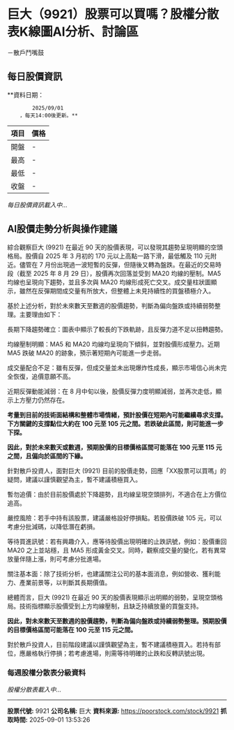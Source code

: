 # 巨大（9921）股票可以買嗎？股權分散表K線圖AI分析、討論區
－散戶鬥嘴鼓

## 每日股價資訊

**資料日期：
        
            2025/09/01
        ，每天14:00後更新。**

| 項目 | 價格 |
|------|------|
| 開盤 | - |
| 最高 | - |
| 最低 | - |
| 收盤 | - |

*每日股價資訊載入中...*

## AI股價走勢分析與操作建議

綜合觀察巨大 (9921) 在最近 90 天的股價表現，可以發現其趨勢呈現明顯的空頭格局。股價自 2025 年 3 月初的 170 元以上高點一路下滑，最低觸及 110 元附近。儘管在 7 月份出現過一波短暫的反彈，但隨後又轉為盤跌。在最近的交易時段（截至 2025 年 8 月 29 日），股價再次回落並受到 MA20 均線的壓制。MA5 均線也呈現向下趨勢，並且多次與 MA20 均線形成死亡交叉。成交量柱狀圖顯示，雖然在反彈期間成交量有所放大，但整體上未見持續性的買盤積極介入。

基於上述分析，對於未來數天至數週的股價趨勢，判斷為偏向盤跌或持續弱勢整理。主要理由如下：

長期下降趨勢確立：圖表中顯示了較長的下跌軌跡，且反彈力道不足以扭轉趨勢。

均線壓制明顯：MA5 和 MA20 均線均呈現向下傾斜，並對股價形成壓力。近期 MA5 跌破 MA20 的跡象，預示著短期內可能進一步走弱。

成交量配合不足：雖有反彈，但成交量並未出現爆炸性成長，顯示市場信心尚未完全恢復，追價意願不高。

近期反彈動能減弱：在 8 月中旬以後，股價反彈力度明顯減弱，並再次走低，顯示上方壓力仍然存在。

**考量到目前的技術面結構和整體市場情緒，預計股價在短期內可能繼續尋求支撐。下方關鍵的支撐點位大約在 100 元至 105 元之間。若跌破此區間，則可能進一步下探。**

**因此，對於未來數天或數週，預期股價的目標價格區間可能落在 100 元至 115 元之間，且偏向於區間的下緣。**

針對散戶投資人，面對巨大 (9921) 目前的股價走勢，回應「XX股票可以買嗎」的疑問，建議以謹慎觀望為主，暫不建議積極買入。

暫勿追價：由於目前股價處於下降趨勢，且均線呈現空頭排列，不適合在上方價位追高。

嚴控風險：若手中持有該股票，建議嚴格設好停損點。若股價跌破 105 元，可以考慮分批減碼，以降低潛在虧損。

等待買進訊號：若有興趣介入，應等待股價出現明確的止跌訊號，例如：股價重回 MA20 之上並站穩，且 MA5 形成黃金交叉。同時，觀察成交量的變化，若有異常放量伴隨上漲，則可考慮分批進場。

關注基本面：除了技術分析，也建議關注公司的基本面消息，例如營收、獲利能力、產業前景等，以判斷其長期價值。

總體而言，巨大 (9921) 在最近 90 天的股價表現顯示出明顯的弱勢，呈現空頭格局。技術指標顯示股價受到上方均線壓制，且缺乏持續放量的買盤支持。

**因此，對未來數天至數週的股價趨勢，判斷為偏向盤跌或持續弱勢整理。預期股價的目標價格區間可能落在 100 元至 115 元之間。**

對於散戶投資人，目前階段建議以謹慎觀望為主，暫不建議積極買入。若持有部位，應嚴格執行停損；若考慮進場，則需等待明確的止跌和反轉訊號出現。

### 每週股權分散表分級資料

*股權分散表載入中...*

---

**股票代號:** 9921
**公司名稱:** 巨大
**資料來源:** https://poorstock.com/stock/9921
**抓取時間:** 2025-09-01 13:53:26